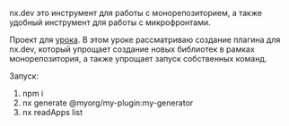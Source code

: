 nx.dev это инструмент для работы с монорепозиторием, а также удобный инструмент для работы с микрофронтами.

Проект для [урока](https://habr.com/ru/articles/752760).
В этом уроке рассматриваю создание плагина для nx.dev, который упрощает создание новых библиотек в рамках монорепозитория, а также упрощает запуск собственных команд.

Запуск:
1. npm i
2. nx generate @myorg/my-plugin:my-generator
3. nx readApps list
